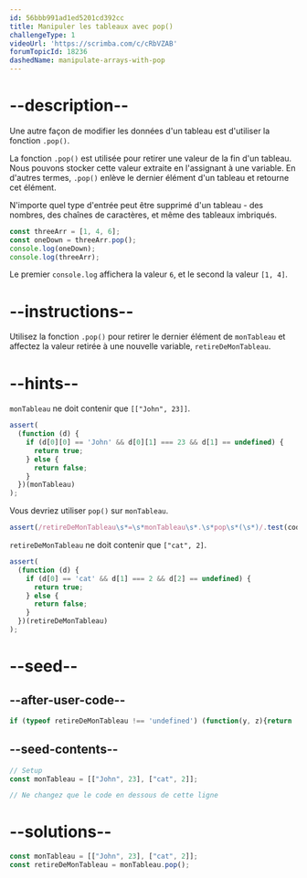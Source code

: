 ```yaml
---
id: 56bbb991ad1ed5201cd392cc
title: Manipuler les tableaux avec pop()
challengeType: 1
videoUrl: 'https://scrimba.com/c/cRbVZAB'
forumTopicId: 18236
dashedName: manipulate-arrays-with-pop
---
```


# --description--

Une autre façon de modifier les données d'un tableau est d'utiliser la fonction `.pop()`.

La fonction `.pop()` est utilisée pour retirer une valeur de la fin d'un tableau. Nous pouvons stocker cette valeur extraite en l'assignant à une variable. En d'autres termes, `.pop()` enlève le dernier élément d'un tableau et retourne cet élément.

N'importe quel type d'entrée peut être supprimé d'un tableau - des nombres, des chaînes de caractères, et même des tableaux imbriqués.

```js
const threeArr = [1, 4, 6];
const oneDown = threeArr.pop();
console.log(oneDown);
console.log(threeArr);
```

Le premier `console.log` affichera la valeur `6`, et le second la valeur `[1, 4]`.

# --instructions--

Utilisez la fonction `.pop()` pour retirer le dernier élément de `monTableau` et affectez la valeur retirée à une nouvelle variable, `retireDeMonTableau`.

# --hints--

`monTableau` ne doit contenir que `[["John", 23]]`.

```js
assert(
  (function (d) {
    if (d[0][0] == 'John' && d[0][1] === 23 && d[1] == undefined) {
      return true;
    } else {
      return false;
    }
  })(monTableau)
);
```

Vous devriez utiliser `pop()` sur `monTableau`.

```js
assert(/retireDeMonTableau\s*=\s*monTableau\s*.\s*pop\s*(\s*)/.test(code));
```

`retireDeMonTableau` ne doit contenir que `["cat", 2]`.

```js
assert(
  (function (d) {
    if (d[0] == 'cat' && d[1] === 2 && d[2] == undefined) {
      return true;
    } else {
      return false;
    }
  })(retireDeMonTableau)
);
```

# --seed--

## --after-user-code--

```js
if (typeof retireDeMonTableau !== 'undefined') (function(y, z){return 'monTableau = ' + JSON.stringify(y) + ' & retireDeMonTableau = ' + JSON.stringify(z);})(monTableau, retireDeMonTableau);
```

## --seed-contents--

```js
// Setup
const monTableau = [["John", 23], ["cat", 2]];

// Ne changez que le code en dessous de cette ligne

```

# --solutions--

```js
const monTableau = [["John", 23], ["cat", 2]];
const retireDeMonTableau = monTableau.pop();
```

